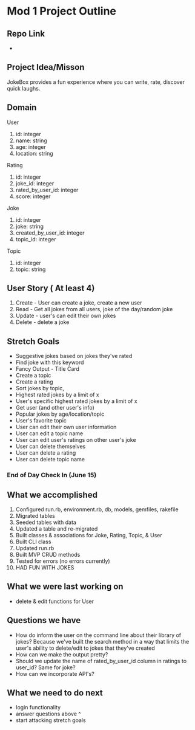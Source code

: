 # Mod 1 Project Outline

## Repo Link
- <Attach github link here>

## Project Idea/Misson
JokeBox provides a fun experience where you can write, rate, discover quick laughs. 

## Domain
User
1. id: integer
2. name: string
3. age: integer
4. location: string

Rating
1. id: integer
2. joke_id: integer
3. rated_by_user_id: integer
4. score: integer

Joke
1. id: integer
2. joke: string
3. created_by_user_id: integer
4. topic_id: integer

Topic
1. id: integer
2. topic: string

## User Story ( At least 4)
1. Create - User can create a joke, create a new user
2. Read - Get all jokes from all users,  joke of the day/random joke
3. Update - user's can edit their own jokes
4. Delete - delete a joke

## Stretch Goals
- Suggestive jokes based on jokes they've rated
- Find joke with this keyword
- Fancy Output - Title Card
- Create a topic
- Create a rating
- Sort jokes by topic, 
- Highest rated jokes by a limit of x
- User's specific highest rated jokes by a limit of x
- Get user (and other user's info)
- Popular jokes by age/location/topic
- User's favorite topic
- User can edit their own user information
- User can edit a topic name
- User can edit user's ratings on other user's joke
- User can delete themselves
- User can delete a rating
- User can delete topic name


### End of Day Check In (June 15)

## What we accomplished
1. Configured run.rb, environment.rb, db, models, gemfiles, rakefile
2. Migrated tables
3. Seeded tables with data
4. Updated a table and re-migrated
5. Built classes & associations for Joke, Rating, Topic, & User
6. Built CLI class
7. Updated run.rb
8. Built MVP CRUD methods
9. Tested for errors (no errors currently)
10. HAD FUN WITH JOKES

## What we were last working on
- delete & edit functions for User

## Questions we have
- How do inform the user on the command line about their library of jokes? Because we've built the search method in a way that limits the user's ability to delete/edit to jokes that they've created
- How can we make the output pretty?
- Should we update the name of rated_by_user_id column in ratings to user_id? Same for joke?
- How can we incorporate API's?

## What we need to do next
- login functionality
- answer questions above ^
- start attacking stretch goals

